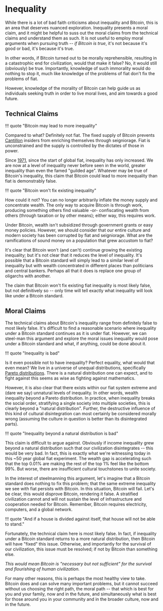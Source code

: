 # Inequality

While there is a lot of bad faith criticisms
 about inequality and Bitcoin,
 this is an area that deserves
 nuanced exploration.
Inequality presents a moral claim,
 and it might be helpful
 to suss out the moral claims
 from the technical claims
 and understand them as such.
It is not useful to employ moral arguments
 when pursuing truth
 -- *if Bitcoin is true*,
 it's not because it's good or bad,
 it's because it's true.

In other words, if Bitcoin
 turned out to be morally reprehensible,
 resulting in a catastrophic end for civilization,
 would that make it false?
No, it would still (obviously) be true.
Importantly, knowledge of such immorality 
 would do nothing to stop it, much like
 knowledge of the problems of fiat don't fix
 the problems of fiat.

However, knowledge of the morality
 of Bitcoin can help guide us as
 individuals seeking truth in order to 
 live moral lives, and aim towards
 a good future.




## Technical Claims

!!! quote "Bitcoin may lead to more inequality"

Compared to what?
Definitely not fiat.
The fixed supply of Bitcoin prevents
 [Cantillon](https://www.swfinstitute.org/news/89070/what-is-the-cantillon-effect-and-why-its-even-more-important-now)
 insiders from enriching themselves
 through seigniorage.
Fiat is unconstrained and the supply is
 controlled by the dictates of those in power.

Since [1971](https://wtfhappenedin1971.com/),
 since the start of global fiat,
 inequality has only increased.
We are now at a level of inequality
 never before seen in the world,
 greater inequality than
 even the famed "guilded age".
Whatever may be true of Bitcoin's
 inequality, this claim that
 Bitcoin could lead to more inequality
 than fiat is demonstrably false.


!!! quote "Bitcoin won't fix existing inequality"

How could it not?
You can no longer arbitrarily inflate
 the money supply and concentrate wealth.
The only way to acquire 
 Bitcoin is through work,
 producing
 something others find valuable
 -or-
 confiscating wealth from others
 (through taxation or by other means);
 either way, this requires work.

Under Bitcoin, 
 wealth isn't
 subsidized through government grants
 or easy money policies.
However, we should consider that our
 entire culture and modern society
 has been corrupted by fiat and seigniorage.
What are the ramifications
 of sound money on a population that
 grew accustom to fiat?

It's clear that Bitcoin won't (and can't)
 continue growing the existing inequality;
 but it's not clear that it reduces
 the level of
 inequality.
It's possible that a Bitcoin standard
 will simply lead to
 a similar level of inequality
 but with wealth concentrated in different
 places than politicians and central bankers.
Perhaps all that it does is replace one
 group of oligarchs with another.

The claim that Bitcoin won't fix
 existing fiat inequality
 is most likely false,
 but not definitively so --
 only time will tell exactly
 what inequality
 will look like 
 under a Bitcoin standard.









## Moral Claims

The technical claims about Bitcoin's inequality
 range from definitely false to most likely false.
It's difficult to find a reasonable scenario
 where inequality under a Bitcoin standard
 continues as it is under fiat.
However, we can steel-man this argument and
 explore the moral issues inequality would
 pose under a Bitcoin standard and what,
 if anything,
 could be done about it.


!!! quote "Inequality is bad"

Is it even possible not to have inequality?
Perfect equality, what would that even mean?
We live in a universe of unequal distributions, specifically
 [Pareto distributions](https://en.wikipedia.org/wiki/Pareto_distribution).
There is a natural distribution one can expect,
 and to fight against this seems as wise as
 fighting against mathematics.

However, it is also clear that there
 exists within our fiat system
 extreme and (dare we say)
 unnatural levels of inequality.
In other words,
 wealth inequality beyond a Pareto distribution.
In practice, when inequality breaks
 the social order, stratifying a single
 society into multiple societies, this
 is clearly beyond a "natural distribution".
Further, the destructive influence of this
 kind of cultural disintegration can most
 certainly be considered morally wrong
 (assuming the culture in question is
 better than its disintegrated parts).


!!! quote "Inequality beyond a natural distribution is bad"

This claim is difficult to argue against.
Obviously if income inequality grew beyond a
 natural distribution such that our civilization
 disintegrates -- this would be very bad.
In fact, this is exactly what we're witnessing
 today in this ~50 year global fiat experiment.
The wealth gap is accelerating such that the
 top 0.01% are making the rest of the top 1%
 feel like the bottom 99%.
But worse, there are insufficient cultural
 touchstones to unite society.

In the interest of steelmanning this argument,
 let's imagine that a Bitcoin standard
 does nothing to fix this problem;
 that the same extreme inequality we see
 with fiat persists with Bitcoin.
In this situation, Bitcoin will fail.
Let's be clear, this would disprove
 Bitcoin, rendering it false.
A stratified civilization cannot
 and will not sustain the level of
 infrastructure and cooperation needed
 for Bitcoin.
Remember, Bitcoin requires electricity,
 computers, and a global network.

!!! quote "And if a house is divided against itself, that house will not be able to stand."

Fortunately, the technical claim here is
 most likely false.
In fact, if inequality under a Bitcoin standard 
 returns to a more natural distribution,
 then Bitcoin will have "fixed" this issue.
Otherwise, and importantly for the survival
 of our civilization, this issue must be
 resolved;
 if not by Bitcoin than something else.

*This would mean Bitcoin is
 "necessary but not sufficient"
 for the survival and flourishing
 of human civilization.*

For many other reasons, this is perhaps
 the most healthy view to take.
Bitcoin does and can solve many important
 problems, but it cannot succeed
 without us choosing the right
 path, the moral path --
 that which is best for you and your family,
 now and in the future, and simultaneously
 what is best for those around you in your
 community and in the broader culture,
 now and in the future.





